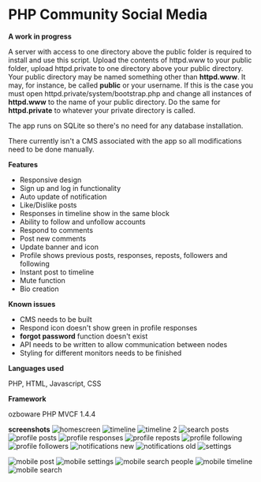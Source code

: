 # PHP Community Social Media

**A work in progress**

A server with access to one directory above the public folder is required to install and use this script. Upload the contents of httpd.www to your public folder, upload httpd.private to one directory above your public directory. Your public directory may be named something other than **httpd.www**. It may, for instance, be called **public** or your username. If this is the case you must open httpd.private/system/bootstrap.php and change all instances of **httpd.www** to the name of your public directory. Do the same for **httpd.private** to whatever your private directory is called.

The app runs on SQLite so there's no need for any database installation.

There currently isn't a CMS associated with the app so all modifications need to be done manually.

**Features**

- Responsive design
- Sign up and log in functionality
- Auto update of notification
- Like/Dislike posts
- Responses in timeline show in the same block
- Ability to follow and unfollow accounts
- Respond to comments
- Post new comments
- Update banner and icon
- Profile shows previous posts, responses, reposts, followers and following
- Instant post to timeline
- Mute function
- Bio creation

**Known issues**

- CMS needs to be built
- Respond icon doesn't show green in profile responses
- **forgot password** function doesn't exist
- API needs to be written to allow communication between nodes
- Styling for different monitors needs to be finished

**Languages used**

PHP, HTML, Javascript, CSS

**Framework**

ozboware PHP MVCF 1.4.4

**screenshots**
![homescreen](https://user-images.githubusercontent.com/95859352/151692269-bcdd0d1d-e7ba-414b-a884-b67684737423.png)
![timeline](https://user-images.githubusercontent.com/95859352/151692274-3217f34f-d6cd-40c1-a1b2-2b3222af3ec2.png)
![timeline 2](https://user-images.githubusercontent.com/95859352/151692279-e70169e4-af3a-4bb4-874c-8a76ec091ec9.png)
![search posts](https://user-images.githubusercontent.com/95859352/151692283-193c0894-cca8-41e4-b970-6fe0b0396e7e.png)
![profile posts](https://user-images.githubusercontent.com/95859352/151692296-21910fee-e0b3-497e-8f6c-9a45398b7651.png)
![profile responses](https://user-images.githubusercontent.com/95859352/151692302-83ea1e23-4c99-4dbd-b830-018687ee7f24.png)
![profile reposts](https://user-images.githubusercontent.com/95859352/151692309-5627fc07-242c-43ef-9728-9988e8f390b2.png)
![profile following](https://user-images.githubusercontent.com/95859352/151692311-dca11c8f-4e0a-47a8-b775-e12c7e40df33.png)
![profile followers](https://user-images.githubusercontent.com/95859352/151692314-7738a6e4-dbc3-4089-a3a3-b61fe46670a4.png)
![notifications new](https://user-images.githubusercontent.com/95859352/151692318-41596030-3f00-4aad-8e80-0f90426f8f0d.png)
![notifications old](https://user-images.githubusercontent.com/95859352/151692320-6cd6177e-829e-4566-b9d9-d170857056e3.png)
![settings](https://user-images.githubusercontent.com/95859352/151692324-e09826fc-e46e-47fc-b147-3f18f731b27d.png)

![mobile post](https://user-images.githubusercontent.com/95859352/151692337-4ee0301d-dabd-4abd-9d6d-86ac098694cf.png)
![mobile settings](https://user-images.githubusercontent.com/95859352/151692344-4360241b-e320-4653-ba54-2f42b8aff3fa.png)
![mobile search people](https://user-images.githubusercontent.com/95859352/151692349-916a46c1-e693-40a6-8c1c-44a93a7fcb06.png)
![mobile timeline](https://user-images.githubusercontent.com/95859352/151692354-5c2f3ed3-6cca-45c3-9316-e1e4948e758d.png)
![mobile search](https://user-images.githubusercontent.com/95859352/151692356-7fdee29a-d3df-4944-84b0-b734f480abac.png)
